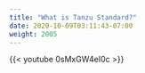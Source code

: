 ```yaml
---
title: "What is Tanzu Standard?"
date: 2020-10-09T03:11:43-07:00
weight: 2005
---
```

{{< youtube 0sMxGW4eI0c >}}
